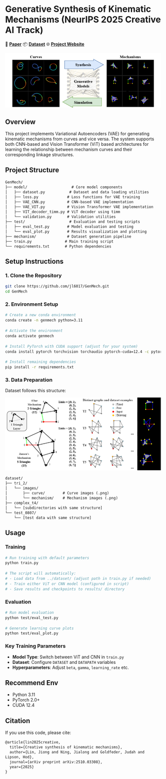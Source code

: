 # Generative Synthesis of Kinematic Mechanisms (NeurIPS 2025 Creative AI Track)

📄 **[Paper](https://arxiv.org/abs/2510.03308)**
📦 **[Dataset](https://huggingface.co/datasets/jl6017/GenMech)**
🌐 **[Project Website](https://jl6017.github.io/GenMech/)**

![Concept Overview](static/concept.png)

## Overview
This project implements Variational Autoencoders (VAE) for generating kinematic mechanisms from curves and vice versa. The system supports both CNN-based and Vision Transformer (ViT) based architectures for learning the relationship between mechanism curves and their corresponding linkage structures.

## Project Structure
```
GenMech/
├── model/                    # Core model components
│   ├── dataset.py           # Dataset and data loading utilities
│   ├── loss.py             # Loss functions for VAE training
│   ├── VAE_CNN.py          # CNN-based VAE implementation
│   ├── VAE_VIT.py          # Vision Transformer VAE implementation
│   ├── VIT_decoder_timm.py # ViT decoder using timm
│   └── validation.py       # Validation utilities
├── test/                    # Evaluation and testing scripts
│   ├── eval_test.py        # Model evaluation and testing
│   └── eval_plot.py        # Results visualization and plotting
├── mechanism/              # Dataset generation pipeline
├── train.py               # Main training script
└── requirements.txt       # Python dependencies
```

## Setup Instructions

### 1. Clone the Repository
```bash
git clone https://github.com/jl6017/GenMech.git
cd GenMech
```

### 2. Environment Setup
```bash
# Create a new conda environment
conda create -n genmech python=3.11

# Activate the environment
conda activate genmech

# Install PyTorch with CUDA support (adjust for your system)
conda install pytorch torchvision torchaudio pytorch-cuda=12.4 -c pytorch -c nvidia

# Install remaining dependencies
pip install -r requirements.txt
```

### 3. Data Preparation
Dataset follows this structure:

![Dataset Structure](static/dataset.png)

```
dataset/
├── tri_2/
│   └── images/
│       ├── curve/        # Curve images (.png)
│       └── mechanism/    # Mechanism images (.png)
├── complex_t4/
│   └── [subdirectories with same structure]
└── test_0807/
    └── [test data with same structure]
```

## Usage

### Training
```bash
# Run training with default parameters
python train.py

# The script will automatically:
# - Load data from ../dataset/ (adjust path in train.py if needed)
# - Train either ViT or CNN model (configured in script)
# - Save results and checkpoints to results/ directory
```

### Evaluation
```bash
# Run model evaluation
python test/eval_test.py

# Generate learning curve plots
python test/eval_plot.py
```

### Key Training Parameters
- **Model Type**: Switch between ViT and CNN in `train.py`
- **Dataset**: Configure `DATASET` and `DATAPATH` variables
- **Hyperparameters**: Adjust `beta`, `gamma`, `learning_rate` etc.

## Recommend Env
- Python 3.11
- PyTorch 2.0+
- CUDA 12.4

## Citation
If you use this code, please cite:
```
@article{lin2025creative,
  title={Creative synthesis of kinematic mechanisms},
  author={Lin, Jiong and Ning, Jialong and Goldfeder, Judah and Lipson, Hod},
  journal={arXiv preprint arXiv:2510.03308},
  year={2025}
}
```
